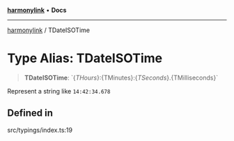 [**harmonylink**](../README.md) • **Docs**

***

[harmonylink](../globals.md) / TDateISOTime

# Type Alias: TDateISOTime

> **TDateISOTime**: \`$\{THours\}:$\{TMinutes\}:$\{TSeconds\}.$\{TMilliseconds\}\`

Represent a string like `14:42:34.678`

## Defined in

src/typings/index.ts:19
